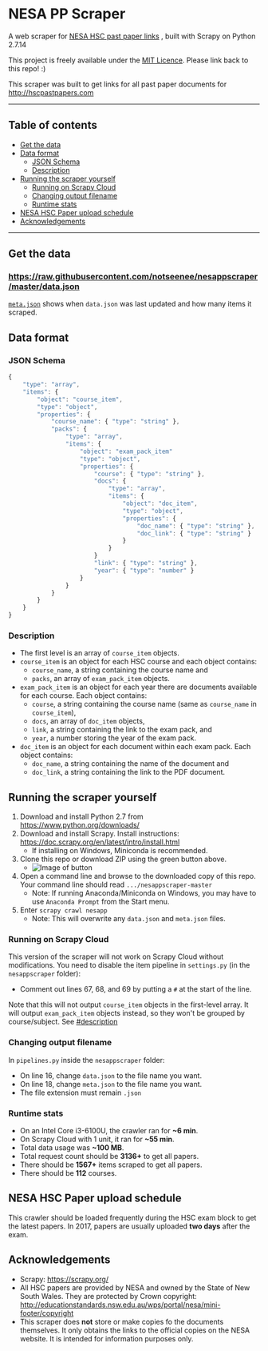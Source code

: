 # NESA PP Scraper
A web scraper for [NESA HSC past paper links](http://educationstandards.nsw.edu.au/wps/portal/nesa/11-12/Understanding-the-curriculum/resources/hsc-exam-papers)
, built with Scrapy on Python 2.7.14

This project is freely available under the [MIT Licence](https://github.com/notseenee/nesappscraper/blob/master/LICENSE).
Please link back to this repo! :)

This scraper was built to get links for all past paper documents for 
http://hscpastpapers.com

---

## Table of contents
* [Get the data](#get-the-data)
* [Data format](#data-format)
    * [JSON Schema](#json-schema)
    * [Description](#description)
* [Running the scraper yourself](#running-the-scraper-yourself)
    * [Running on Scrapy Cloud](#running-on-scrapy-cloud)
    * [Changing output filename](#changing-output-filename)
    * [Runtime stats](#runtime-stats)
* [NESA HSC Paper upload schedule](#nesa-hsc-paper-upload-schedule)
* [Acknowledgements](#acknowledgements)

---
## Get the data
### https://raw.githubusercontent.com/notseenee/nesappscraper/master/data.json

[`meta.json`](https://raw.githubusercontent.com/notseenee/nesappscraper/master/meta.json)
shows when `data.json` was last updated and how many items it scraped.

## Data format
### JSON Schema
```javascript
{
    "type": "array",
    "items": {
        "object": "course_item",
        "type": "object",
        "properties": {
            "course_name": { "type": "string" },
            "packs": {
                "type": "array",
                "items": {
                    "object": "exam_pack_item"
                    "type": "object",
                    "properties": {
                        "course": { "type": "string" },
                        "docs": {
                            "type": "array",
                            "items": {
                                "object": "doc_item",
                                "type": "object",
                                "properties": { 
                                    "doc_name": { "type": "string" },
                                    "doc_link": { "type": "string" }
                                }
                            }
                        }
                        "link": { "type": "string" },
                        "year": { "type": "number" }
                    }
                }
            }
        }
    }
}
```
### Description
* The first level is an array of `course_item` objects.
* `course_item` is an object for each HSC course and each object contains:
    * `course_name`, a string containing the course name and
    * `packs`, an array of `exam_pack_item` objects.
* `exam_pack_item` is an object for each year there are documents available for
  each course. Each object contains:
    * `course`, a string containing the course name (same as `course_name` in
      `course_item`),
    * `docs`, an array of `doc_item` objects,
    * `link`, a string containing the link to the exam pack, and
    * `year`, a number storing the year of the exam pack.
* `doc_item` is an object for each document within each exam pack. Each object
  contains:
    * `doc_name`, a string containing the name of the document and
    * `doc_link`, a string containing the link to the PDF document.

## Running the scraper yourself
1. Download and install Python 2.7 from https://www.python.org/downloads/
2. Download and install Scrapy. Install instructions:
   https://doc.scrapy.org/en/latest/intro/install.html
    * If installing on Windows, Miniconda is recommended.
3. Clone this repo or download ZIP using the green button above.
    * ![Image of button](https://i.imgur.com/HEa7joN.png)
4. Open a command line and browse to the downloaded copy of this repo.
   Your command line should read `.../nesappscraper-master`
    * Note: If running Anaconda/Miniconda on Windows, you may have to use
      `Anaconda Prompt` from the Start menu.
5. Enter `scrapy crawl nesapp`
    * Note: This will overwrite any `data.json` and `meta.json` files.

### Running on Scrapy Cloud
This version of the scraper will not work on Scrapy Cloud without modifications.
You need to disable the item pipeline in `settings.py`
(in the `nesappscraper` folder):

* Comment out lines 67, 68, and 69 by putting a `#` at the start of the line.

Note that this will not output `course_item` objects in the first-level array.
It will output `exam_pack_item` objects instead, so they won't be grouped by
course/subject. See [#description](#description)

### Changing output filename
In `pipelines.py` inside the `nesappscraper` folder:

* On line 16, change `data.json` to the file name you want.
* On line 18, change `meta.json` to the file name you want.
* The file extension must remain `.json`

### Runtime stats
* On an Intel Core i3-6100U, the crawler ran for **~6 min**.
* On Scrapy Cloud with 1 unit, it ran for **~55 min**.
* Total data usage was **~100 MB**.
* Total request count should be **3136+** to get all papers.
* There should be **1567+** items scraped to get all papers.
* There should be **112** courses.

## NESA HSC Paper upload schedule
This crawler should be loaded frequently during the HSC exam block to get the
latest papers. In 2017, papers are usually uploaded **two days** after the exam.

## Acknowledgements
* Scrapy: https://scrapy.org/
* All HSC papers are provided by NESA and owned by the State of New South Wales.
  They are protected by Crown copyright:
  http://educationstandards.nsw.edu.au/wps/portal/nesa/mini-footer/copyright
* This scraper does **not** store or make copies fo the documents themselves.
  It only obtains the links to the official copies on the NESA website.
  It is intended for information purposes only.
